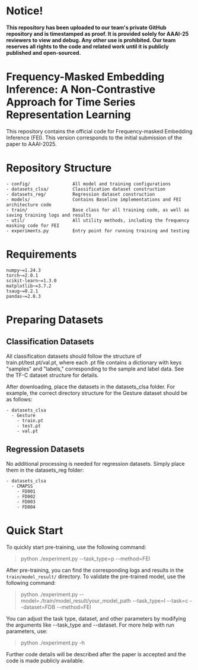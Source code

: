 
# Notice!
**This repository has been uploaded to our team's private GitHub repository and is timestamped as proof. It is provided solely for AAAI-25 reviewers to view and debug. Any other use is prohibited. Our team reserves all rights to the code and related work until it is publicly published and open-sourced.**

# **Frequency-Masked Embedding Inference: A Non-Contrastive Approach for Time Series Representation Learning**
This repository contains the official code for Frequency-masked Embedding Inference (FEI). 
This version corresponds to the initial submission of the paper to AAAI-2025.

# Repository Structure
```
- config/                All model and training configurations
- datasets_clsa/         Classification dataset construction
- datasets_reg/          Regression dataset construction
- models/                Contains Baseline implementations and FEI architecture code
- train/                 Base class for all training code, as well as saving training logs and results
- util/                  All utility methods, including the frequency masking code for FEI
- experiments.py         Entry point for running training and testing
```

# Requirements
```
numpy~=1.24.3
torch~=2.0.1
scikit-learn~=1.3.0
matplotlib~=3.7.2
tsaug~=0.2.1
pandas~=2.0.3
```

# Preparing Datasets
## Classification Datasets
All classification datasets should follow the structure of train.pt/test.pt/val.pt, where each .pt file contains a dictionary with keys "samples" and "labels," corresponding to the sample and label data. See the TF-C dataset structure for details.

After downloading, place the datasets in the datasets_clsa folder. For example, the correct directory structure for the Gesture dataset should be as follows:
```
- datasets_clsa
  - Gesture
    - train.pt
    - test.pt
    - val.pt
```

## Regression Datasets
No additional processing is needed for regression datasets. Simply place them in the datasets_reg folder:
```
- datasets_clsa
  - CMAPSS
    - FD001
    - FD002
    - FD003
    - FD004
```

# Quick Start
To quickly start pre-training, use the following command:
> python ./experiment.py --task_type=p --method=FEI

After pre-training, you can find the corresponding logs and results in the `train/model_result/` directory. To validate the pre-trained model, use the following command:
> python ./experiment.py --model=./train/model_result/your_model_path --task_type=l --task=c --dataset=FDB --method=FEI

You can adjust the task type, dataset, and other parameters by modifying the arguments like --task_type and --dataset. For more help with run parameters, use:
> python ./experiment.py -h

Further code details will be described after the paper is accepted and the code is made publicly available.
